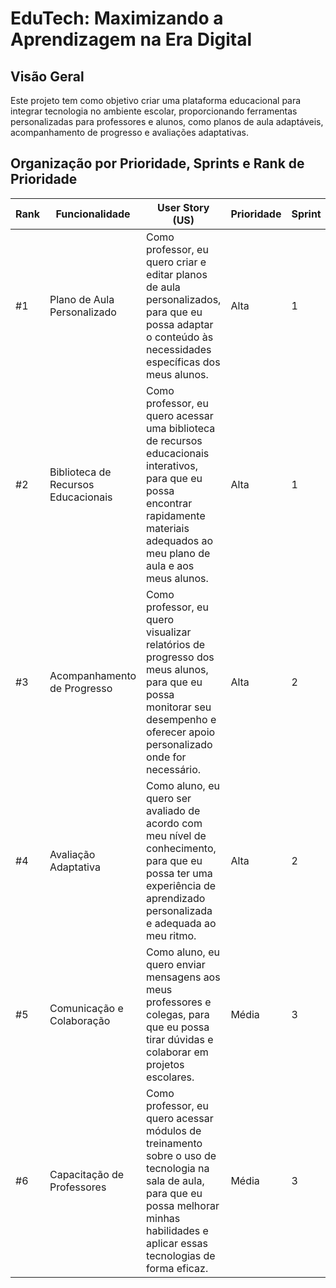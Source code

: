 # EduTech: Maximizando a Aprendizagem na Era Digital

## Visão Geral
Este projeto tem como objetivo criar uma plataforma educacional para integrar tecnologia no ambiente escolar, proporcionando ferramentas personalizadas para professores e alunos, como planos de aula adaptáveis, acompanhamento de progresso e avaliações adaptativas.

## Organização por Prioridade, Sprints e Rank de Prioridade

| **Rank** | **Funcionalidade**                | **User Story (US)**                                                                                                                                                              | **Prioridade** | **Sprint** |
|------------|-----------------------------------|----------------------------------------------------------------------------------------------------------------------------------------------------------------------------------|----------------|------------------------|
|  #1   | Plano de Aula Personalizado       | Como professor, eu quero criar e editar planos de aula personalizados, para que eu possa adaptar o conteúdo às necessidades específicas dos meus alunos.                          | Alta           | 1                      |
|  #2  | Biblioteca de Recursos Educacionais | Como professor, eu quero acessar uma biblioteca de recursos educacionais interativos, para que eu possa encontrar rapidamente materiais adequados ao meu plano de aula e aos meus alunos. | Alta           | 1                     |
| #3   | Acompanhamento de Progresso       | Como professor, eu quero visualizar relatórios de progresso dos meus alunos, para que eu possa monitorar seu desempenho e oferecer apoio personalizado onde for necessário.        | Alta           | 2                      |
| #4   | Avaliação Adaptativa              | Como aluno, eu quero ser avaliado de acordo com meu nível de conhecimento, para que eu possa ter uma experiência de aprendizado personalizada e adequada ao meu ritmo.              | Alta           | 2                      |
| #5   | Comunicação e Colaboração         | Como aluno, eu quero enviar mensagens aos meus professores e colegas, para que eu possa tirar dúvidas e colaborar em projetos escolares.                                           | Média          | 3                     |
| #6   | Capacitação de Professores        | Como professor, eu quero acessar módulos de treinamento sobre o uso de tecnologia na sala de aula, para que eu possa melhorar minhas habilidades e aplicar essas tecnologias de forma eficaz. | Média          | 3                     |


